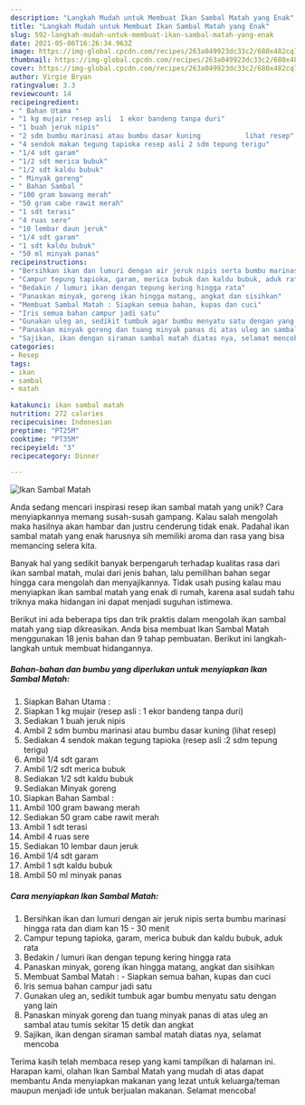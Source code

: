 ```yaml
---
description: "Langkah Mudah untuk Membuat Ikan Sambal Matah yang Enak"
title: "Langkah Mudah untuk Membuat Ikan Sambal Matah yang Enak"
slug: 592-langkah-mudah-untuk-membuat-ikan-sambal-matah-yang-enak
date: 2021-05-06T16:26:34.963Z
image: https://img-global.cpcdn.com/recipes/263a049923dc33c2/680x482cq70/ikan-sambal-matah-foto-resep-utama.jpg
thumbnail: https://img-global.cpcdn.com/recipes/263a049923dc33c2/680x482cq70/ikan-sambal-matah-foto-resep-utama.jpg
cover: https://img-global.cpcdn.com/recipes/263a049923dc33c2/680x482cq70/ikan-sambal-matah-foto-resep-utama.jpg
author: Virgie Bryan
ratingvalue: 3.3
reviewcount: 14
recipeingredient:
- " Bahan Utama "
- "1 kg mujair resep asli  1 ekor bandeng tanpa duri"
- "1 buah jeruk nipis"
- "2 sdm bumbu marinasi atau bumbu dasar kuning           lihat resep"
- "4 sendok makan tegung tapioka resep asli 2 sdm tepung terigu"
- "1/4 sdt garam"
- "1/2 sdt merica bubuk"
- "1/2 sdt kaldu bubuk"
- " Minyak goreng"
- " Bahan Sambal "
- "100 gram bawang merah"
- "50 gram cabe rawit merah"
- "1 sdt terasi"
- "4 ruas sere"
- "10 lembar daun jeruk"
- "1/4 sdt garam"
- "1 sdt kaldu bubuk"
- "50 ml minyak panas"
recipeinstructions:
- "Bersihkan ikan dan lumuri dengan air jeruk nipis serta bumbu marinasi hingga rata dan diam kan 15 - 30 menit"
- "Campur tepung tapioka, garam, merica bubuk dan kaldu bubuk, aduk rata"
- "Bedakin / lumuri ikan dengan tepung kering hingga rata"
- "Panaskan minyak, goreng ikan hingga matang, angkat dan sisihkan"
- "Membuat Sambal Matah : Siapkan semua bahan, kupas dan cuci"
- "Iris semua bahan campur jadi satu"
- "Gunakan uleg an, sedikit tumbuk agar bumbu menyatu satu dengan yang lain"
- "Panaskan minyak goreng dan tuang minyak panas di atas uleg an sambal atau tumis sekitar 15 detik dan angkat"
- "Sajikan, ikan dengan siraman sambal matah diatas nya, selamat mencoba"
categories:
- Resep
tags:
- ikan
- sambal
- matah

katakunci: ikan sambal matah 
nutrition: 272 calories
recipecuisine: Indonesian
preptime: "PT25M"
cooktime: "PT35M"
recipeyield: "3"
recipecategory: Dinner

---
```



![Ikan Sambal Matah](https://img-global.cpcdn.com/recipes/263a049923dc33c2/680x482cq70/ikan-sambal-matah-foto-resep-utama.jpg)

Anda sedang mencari inspirasi resep ikan sambal matah yang unik? Cara menyiapkannya memang susah-susah gampang. Kalau salah mengolah maka hasilnya akan hambar dan justru cenderung tidak enak. Padahal ikan sambal matah yang enak harusnya sih memiliki aroma dan rasa yang bisa memancing selera kita.



Banyak hal yang sedikit banyak berpengaruh terhadap kualitas rasa dari ikan sambal matah, mulai dari jenis bahan, lalu pemilihan bahan segar hingga cara mengolah dan menyajikannya. Tidak usah pusing kalau mau menyiapkan ikan sambal matah yang enak di rumah, karena asal sudah tahu triknya maka hidangan ini dapat menjadi suguhan istimewa.


Berikut ini ada beberapa tips dan trik praktis dalam mengolah ikan sambal matah yang siap dikreasikan. Anda bisa membuat Ikan Sambal Matah menggunakan 18 jenis bahan dan 9 tahap pembuatan. Berikut ini langkah-langkah untuk membuat hidangannya.

<!--inarticleads1-->

##### Bahan-bahan dan bumbu yang diperlukan untuk menyiapkan Ikan Sambal Matah:

1. Siapkan  Bahan Utama :
1. Siapkan 1 kg mujair (resep asli : 1 ekor bandeng tanpa duri)
1. Sediakan 1 buah jeruk nipis
1. Ambil 2 sdm bumbu marinasi atau bumbu dasar kuning           (lihat resep)
1. Sediakan 4 sendok makan tegung tapioka (resep asli :2 sdm tepung terigu)
1. Ambil 1/4 sdt garam
1. Ambil 1/2 sdt merica bubuk
1. Sediakan 1/2 sdt kaldu bubuk
1. Sediakan  Minyak goreng
1. Siapkan  Bahan Sambal :
1. Ambil 100 gram bawang merah
1. Sediakan 50 gram cabe rawit merah
1. Ambil 1 sdt terasi
1. Ambil 4 ruas sere
1. Sediakan 10 lembar daun jeruk
1. Ambil 1/4 sdt garam
1. Ambil 1 sdt kaldu bubuk
1. Ambil 50 ml minyak panas




<!--inarticleads2-->

##### Cara menyiapkan Ikan Sambal Matah:

1. Bersihkan ikan dan lumuri dengan air jeruk nipis serta bumbu marinasi hingga rata dan diam kan 15 - 30 menit
1. Campur tepung tapioka, garam, merica bubuk dan kaldu bubuk, aduk rata
1. Bedakin / lumuri ikan dengan tepung kering hingga rata
1. Panaskan minyak, goreng ikan hingga matang, angkat dan sisihkan
1. Membuat Sambal Matah : - Siapkan semua bahan, kupas dan cuci
1. Iris semua bahan campur jadi satu
1. Gunakan uleg an, sedikit tumbuk agar bumbu menyatu satu dengan yang lain
1. Panaskan minyak goreng dan tuang minyak panas di atas uleg an sambal atau tumis sekitar 15 detik dan angkat
1. Sajikan, ikan dengan siraman sambal matah diatas nya, selamat mencoba




Terima kasih telah membaca resep yang kami tampilkan di halaman ini. Harapan kami, olahan Ikan Sambal Matah yang mudah di atas dapat membantu Anda menyiapkan makanan yang lezat untuk keluarga/teman maupun menjadi ide untuk berjualan makanan. Selamat mencoba!
